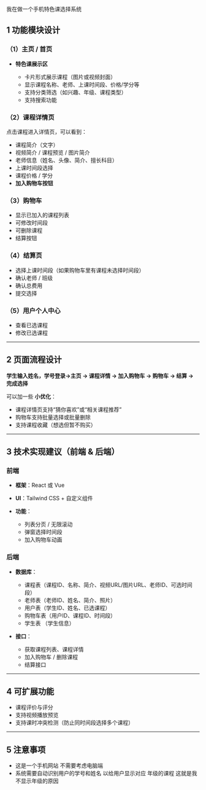 我在做一个手机特色课选择系统

## 1️ 功能模块设计

### （1）主页 / 首页

* **特色课展示区**

  * 卡片形式展示课程（图片或视频封面）
  * 显示课程名称、老师、上课时间段、价格/学分等
  * 支持分类筛选（如兴趣、年级、课程类型）
  * 支持搜索功能

### （2）课程详情页

点击课程进入详情页，可以看到：

* 课程简介（文字）
* 视频简介 / 课程预览 / 图片简介
* 老师信息（姓名、头像、简介、擅长科目）
* 上课时间段选择
* 课程价格 / 学分
* **加入购物车按钮**

### （3）购物车

* 显示已加入的课程列表
* 可修改时间段
* 可删除课程
* 结算按钮

### （4）结算页

* 选择上课时间段（如果购物车里有课程未选择时间段）
* 确认老师 / 班级
* 确认总费用
* 提交选择

### （5）用户个人中心

* 查看已选课程
* 修改已选课程

---

## 2️ 页面流程设计

**学生输入姓名，学号登录→主页 → 课程详情 → 加入购物车 → 购物车 → 结算 → 完成选择**

可以加一些 **小优化**：

* 课程详情页支持“猜你喜欢”或“相关课程推荐”
* 购物车支持批量选择或批量删除
* 支持课程收藏（想选但暂不购买）

---

## 3️ 技术实现建议（前端 & 后端）

### 前端

* **框架**：React 或 Vue
* **UI**：Tailwind CSS + 自定义组件
* **功能**：

  * 列表分页 / 无限滚动
  * 弹窗选择时间段
  * 加入购物车动画

### 后端

* **数据库**：

  * 课程表（课程ID、名称、简介、视频URL/图片URL、老师ID、可选时间段）
  * 老师表（老师ID、姓名、简介、照片）
  * 用户表（学生ID、姓名、已选课程）
  * 购物车表（用户ID、课程ID、时间段）
  * 学生表 （学生信息）
* **接口**：

  * 获取课程列表、课程详情
  * 加入购物车 / 删除课程
  * 结算接口

---

## 4️ 可扩展功能

* 课程评价与评分
* 支持视频播放预览
* 支持课时冲突检测（防止同时间段选择多个课程）

---

## 5 注意事项

* 这是一个手机网站 不需要考虑电脑端
* 系统需要自动识别用户的学号和姓名 以给用户显示对应 年级的课程 这就是我不显示年级的原因
